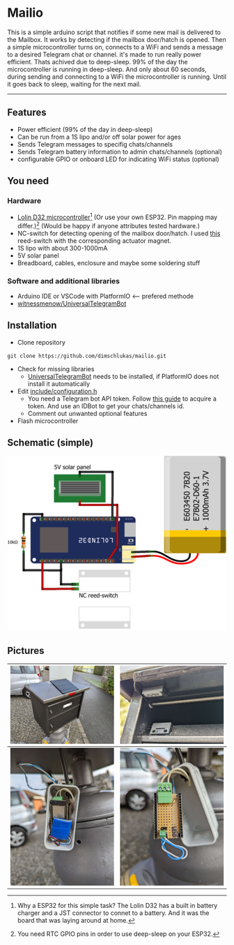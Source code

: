 # Mailio
This is a simple arduino script that notifies if some new mail is delivered to the Mailbox. It works by detecting if the mailbox door/hatch is opened. Then a simple microcontroller turns on, connects to a WiFi and sends a message to a desired Telegram chat or channel. it's made to run really power efficient. Thats achived due to deep-sleep. 99% of the day the microcontroller is running in deep-sleep. And only about 60 seconds, during sending and connecting to a WiFi the microcontroller is running. Until it goes back to sleep, waiting for the next mail.

---

## Features
- Power efficient (99% of the day in deep-sleep)
- Can be run from a 1S lipo and/or off solar power for ages
- Sends Telegram messages to specifig chats/channels
- Sends Telegram battery information to admin chats/channels (optional)
- configurable GPIO or onboard LED for indicating WiFi status (optional)

## You need
### Hardware
- [Lolin D32 microcontroller](https://www.wemos.cc/en/latest/d32/d32.html)[^1] (Or use your own ESP32. Pin mapping may differ.)[^2] (Would be happy if anyone attributes tested hardware.)
- NC-switch for detecting opening of the mailbox door/hatch. I used [this](https://www.farnell.com/datasheets/2791160.pdf) reed-switch with the corresponding actuator magnet.
- 1S lipo with about 300-1000mA
- 5V solar panel
- Breadboard, cables, enclosure and maybe some soldering stuff

### Software and additional libraries
- Arduino IDE or VSCode with PlatformIO <-- prefered methode
- [witnessmenow/UniversalTelegramBot](https://github.com/witnessmenow/Universal-Arduino-Telegram-Bot)

## Installation
- Clone repository 
```
git clone https://github.com/dimschlukas/mailio.git
```
- Check for missing libraries
  - [UniversalTelegramBot](https://github.com/witnessmenow/Universal-Arduino-Telegram-Bot) needs to be installed, if PlatformIO does not install it automatically
- Edit [include/configuration.h](include/configuration.h)
  - You need a Telegram bot API token. Follow [this guide](https://core.telegram.org/bots#3-how-do-i-create-a-bot) to acquire a token. And use an IDBot to get your chats/channels id.
  - Comment out unwanted optional features
- Flash microcontroller

## Schematic (simple)
![Fritzing breadboard](images/mailio_bb.png)

## Pictures
|![Mailbox](images/mailbox_with_solar_panel.jpg)|![reed-switch](images/reed-switch.jpg)|
|---|---|
|![ESP in enclosure](images/esp_with_enclosure.jpg)|![PCB breadboard](images/PCB_breadboard.jpg)|

[^1]: Why a ESP32 for this simple task? The Lolin D32 has a built in battery charger and a JST connector to connet to a battery. And it was the board that was laying around at home.
[^2]: You need RTC GPIO pins in order to use deep-sleep on your ESP32.
